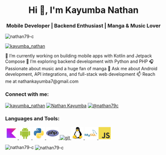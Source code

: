 <h1 align="center">Hi 👋, I'm Kayumba Nathan</h1> <h3 align="center">Mobile Developer | Backend Enthusiast | Manga & Music Lover</h3> <p align="left"> <img src="https://komarev.com/ghpvc/?username=nathan79-c&label=Profile%20views&color=0e75b6&style=flat" alt="nathan79-c" /> </p>  <p align="left"> <a href="https://twitter.com/kayumba_nathan" target="blank"><img src="https://img.shields.io/twitter/follow/kayumba_nathan?logo=twitter&style=for-the-badge" alt="kayumba_nathan" /></a> </p>
🔭 I’m currently working on building mobile apps with Kotlin and Jetpack Compose
🌱 I’m exploring backend development with Python and PHP
🎧 Passionate about music and a huge fan of manga
💬 Ask me about Android development, API integrations, and full-stack web development
📫 Reach me at nathankayumba7@gmail.com
<h3 align="left">Connect with me:</h3>
<p align="left">
<a href="https://twitter.com/kayumba_nathan" target="blank"><img align="center" src="https://raw.githubusercontent.com/rahuldkjain/github-profile-readme-generator/master/src/images/icons/Social/twitter.svg" alt="kayumba_nathan" height="30" width="40" /></a>
<a href="https://linkedin.com/in/nathan kayumba" target="blank"><img align="center" src="https://raw.githubusercontent.com/rahuldkjain/github-profile-readme-generator/master/src/images/icons/Social/linked-in-alt.svg" alt="Nathan Kayumba" height="30" width="40" /></a>
<a href="https://hashnode.com/@nathan79c" target="blank"><img align="center" src="https://raw.githubusercontent.com/rahuldkjain/github-profile-readme-generator/master/src/images/icons/Social/hashnode.svg" alt="@nathan79c" height="30" width="40" /></a>
</p> <h3 align="left">Languages and Tools:</h3> <p align="left"> <a href="https://kotlinlang.org/" target="_blank" rel="noreferrer"> <img src="https://raw.githubusercontent.com/devicons/devicon/master/icons/kotlin/kotlin-original.svg" alt="kotlin" width="40" height="40"/> </a> <a href="https://developer.android.com/" target="_blank" rel="noreferrer"> <img src="https://raw.githubusercontent.com/devicons/devicon/master/icons/android/android-original.svg" alt="android" width="40" height="40"/> </a> <a href="https://www.python.org/" target="_blank" rel="noreferrer"> <img src="https://raw.githubusercontent.com/devicons/devicon/master/icons/python/python-original.svg" alt="python" width="40" height="40"/> </a> <a href="https://www.php.net" target="_blank" rel="noreferrer"> <img src="https://raw.githubusercontent.com/devicons/devicon/master/icons/php/php-original.svg" alt="php" width="40" height="40"/> </a> <a href="https://git-scm.com/" target="_blank" rel="noreferrer"> <img src="https://www.vectorlogo.zone/logos/git-scm/git-scm-icon.svg" alt="git" width="40" height="40"/> </a> <a href="https://www.linux.org/" target="_blank" rel="noreferrer"> <img src="https://raw.githubusercontent.com/devicons/devicon/master/icons/linux/linux-original.svg" alt="linux" width="40" height="40"/> </a> <a href="https://www.mysql.com/" target="_blank" rel="noreferrer"> <img src="https://raw.githubusercontent.com/devicons/devicon/master/icons/mysql/mysql-original-wordmark.svg" alt="mysql" width="40" height="40"/> </a> <a href="https://developer.mozilla.org/en-US/docs/Web/JavaScript" target="_blank" rel="noreferrer"> <img src="https://raw.githubusercontent.com/devicons/devicon/master/icons/javascript/javascript-original.svg" alt="javascript" width="40" height="40"/> </a> </p> <p><img align="left" src="https://github-readme-stats.vercel.app/api/top-langs?username=nathan79-c&show_icons=true&locale=en&layout=compact" alt="nathan79-c" /></p> <p>&nbsp;<img align="center" src="https://github-readme-stats.vercel.app/api?username=nathan79-c&show_icons=true&locale=en" alt="nathan79-c" /></p>

